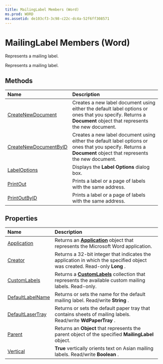 ```yaml
---
title: MailingLabel Members (Word)
ms.prod: WORD
ms.assetid: de103cf3-3c98-c22c-dc4a-52f6ff308571
---
```



# MailingLabel Members (Word)
Represents a mailing label.

Represents a mailing label.


## Methods



|**Name**|**Description**|
|:-----|:-----|
|[CreateNewDocument](mailinglabel-createnewdocument-method-word.md)|Creates a new label document using either the default label options or ones that you specify. Returns a  **Document** object that represents the new document.|
|[CreateNewDocumentByID](mailinglabel-createnewdocumentbyid-method-word.md)|Creates a new label document using either the default label options or ones that you specify. Returns a  **Document** object that represents the new document.|
|[LabelOptions](mailinglabel-labeloptions-method-word.md)|Displays the  **Label Options** dialog box.|
|[PrintOut](mailinglabel-printout-method-word.md)|Prints a label or a page of labels with the same address.|
|[PrintOutByID](mailinglabel-printoutbyid-method-word.md)|Prints a label or a page of labels with the same address.|

## Properties



|**Name**|**Description**|
|:-----|:-----|
|[Application](mailinglabel-application-property-word.md)|Returns an  **[Application](application-object-word.md)** object that represents the Microsoft Word application.|
|[Creator](mailinglabel-creator-property-word.md)|Returns a 32-bit integer that indicates the application in which the specified object was created. Read-only  **Long** .|
|[CustomLabels](mailinglabel-customlabels-property-word.md)|Returns a  **[CustomLabels](customlabels-object-word.md)** collection that represents the available custom mailing labels. Read-only.|
|[DefaultLabelName](mailinglabel-defaultlabelname-property-word.md)|Returns or sets the name for the default mailing label. Read/write  **String** .|
|[DefaultLaserTray](mailinglabel-defaultlasertray-property-word.md)|Returns or sets the default paper tray that contains sheets of mailing labels. Read/write  **WdPaperTray** .|
|[Parent](mailinglabel-parent-property-word.md)|Returns an  **Object** that represents the parent object of the specified **MailingLabel** object.|
|[Vertical](mailinglabel-vertical-property-word.md)| **True** vertically orients text on Asian mailing labels. Read/write **Boolean** .|

